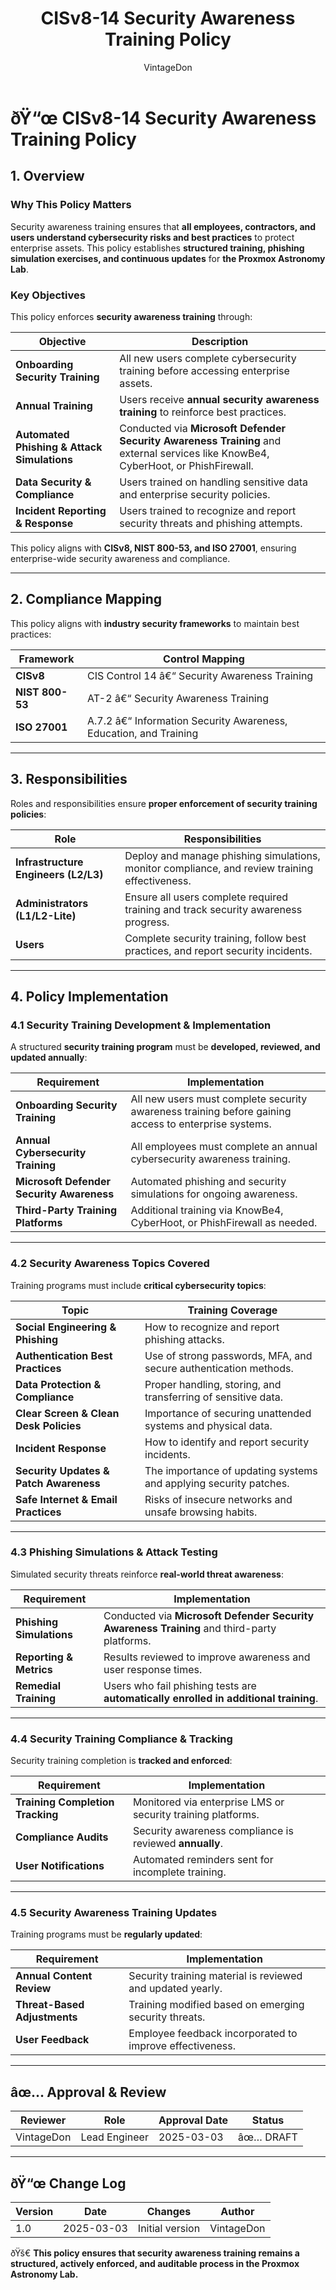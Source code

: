 ﻿---
title: "CISv8-14 Security Awareness Training Policy"
description: "Defines the security awareness training policy for the Proxmox Astronomy Lab, ensuring all users receive structured, ongoing cybersecurity training to prevent security incidents and improve security culture."
author: "VintageDon"
tags: ["CISv8", "Security Awareness", "User Training", "Compliance", "Phishing Protection"]
category: "Compliance"
kb_type: "Policy Document"
version: "1.0"
status: "Draft"
last_updated: "2025-03-03"
---

# **ðŸ“œ CISv8-14 Security Awareness Training Policy**

## **1. Overview**

### **Why This Policy Matters**

Security awareness training ensures that **all employees, contractors, and users understand cybersecurity risks and best practices** to protect enterprise assets. This policy establishes **structured training, phishing simulation exercises, and continuous updates** for **the Proxmox Astronomy Lab**.

### **Key Objectives**

This policy enforces **security awareness training** through:

| **Objective** | **Description** |
|--------------|----------------|
| **Onboarding Security Training** | All new users complete cybersecurity training before accessing enterprise assets. |
| **Annual Training** | Users receive **annual security awareness training** to reinforce best practices. |
| **Automated Phishing & Attack Simulations** | Conducted via **Microsoft Defender Security Awareness Training** and external services like KnowBe4, CyberHoot, or PhishFirewall. |
| **Data Security & Compliance** | Users trained on handling sensitive data and enterprise security policies. |
| **Incident Reporting & Response** | Users trained to recognize and report security threats and phishing attempts. |

This policy aligns with **CISv8, NIST 800-53, and ISO 27001**, ensuring enterprise-wide security awareness and compliance.

---

## **2. Compliance Mapping**

This policy aligns with **industry security frameworks** to maintain best practices:

| **Framework** | **Control Mapping** |
|--------------|------------------|
| **CISv8** | CIS Control 14 â€“ Security Awareness Training |
| **NIST 800-53** | AT-2 â€“ Security Awareness Training |
| **ISO 27001** | A.7.2 â€“ Information Security Awareness, Education, and Training |

---

## **3. Responsibilities**

Roles and responsibilities ensure **proper enforcement of security training policies**:

| **Role** | **Responsibilities** |
|---------|----------------------|
| **Infrastructure Engineers (L2/L3)** | Deploy and manage phishing simulations, monitor compliance, and review training effectiveness. |
| **Administrators (L1/L2-Lite)** | Ensure all users complete required training and track security awareness progress. |
| **Users** | Complete security training, follow best practices, and report security incidents. |

---

## **4. Policy Implementation**

### **4.1 Security Training Development & Implementation**

A structured **security training program** must be **developed, reviewed, and updated annually**:

| **Requirement** | **Implementation** |
|--------------|------------------|
| **Onboarding Security Training** | All new users must complete security awareness training before gaining access to enterprise systems. |
| **Annual Cybersecurity Training** | All employees must complete an annual cybersecurity awareness training. |
| **Microsoft Defender Security Awareness** | Automated phishing and security simulations for ongoing awareness. |
| **Third-Party Training Platforms** | Additional training via KnowBe4, CyberHoot, or PhishFirewall as needed. |

---

### **4.2 Security Awareness Topics Covered**

Training programs must include **critical cybersecurity topics**:

| **Topic** | **Training Coverage** |
|--------------|------------------|
| **Social Engineering & Phishing** | How to recognize and report phishing attacks. |
| **Authentication Best Practices** | Use of strong passwords, MFA, and secure authentication methods. |
| **Data Protection & Compliance** | Proper handling, storing, and transferring of sensitive data. |
| **Clear Screen & Clean Desk Policies** | Importance of securing unattended systems and physical data. |
| **Incident Response** | How to identify and report security incidents. |
| **Security Updates & Patch Awareness** | The importance of updating systems and applying security patches. |
| **Safe Internet & Email Practices** | Risks of insecure networks and unsafe browsing habits. |

---

### **4.3 Phishing Simulations & Attack Testing**

Simulated security threats reinforce **real-world threat awareness**:

| **Requirement** | **Implementation** |
|--------------|------------------|
| **Phishing Simulations** | Conducted via **Microsoft Defender Security Awareness Training** and third-party platforms. |
| **Reporting & Metrics** | Results reviewed to improve awareness and user response times. |
| **Remedial Training** | Users who fail phishing tests are **automatically enrolled in additional training**. |

---

### **4.4 Security Training Compliance & Tracking**

Security training completion is **tracked and enforced**:

| **Requirement** | **Implementation** |
|--------------|------------------|
| **Training Completion Tracking** | Monitored via enterprise LMS or security training platforms. |
| **Compliance Audits** | Security awareness compliance is reviewed **annually**. |
| **User Notifications** | Automated reminders sent for incomplete training. |

---

### **4.5 Security Awareness Training Updates**

Training programs must be **regularly updated**:

| **Requirement** | **Implementation** |
|--------------|------------------|
| **Annual Content Review** | Security training material is reviewed and updated yearly. |
| **Threat-Based Adjustments** | Training modified based on emerging security threats. |
| **User Feedback** | Employee feedback incorporated to improve effectiveness. |

---

## **âœ… Approval & Review**  

| **Reviewer** | **Role** | **Approval Date** | **Status** |
|-------------|---------|------------------|------------|
| VintageDon | Lead Engineer | 2025-03-03 | âœ… DRAFT |  

---

## **ðŸ“œ Change Log**  

| **Version** | **Date** | **Changes** | **Author** |
|------------|---------|-------------|------------|
| 1.0 | 2025-03-03 | Initial version | VintageDon |

ðŸš€ **This policy ensures that security awareness training remains a structured, actively enforced, and auditable process in the Proxmox Astronomy Lab.**

